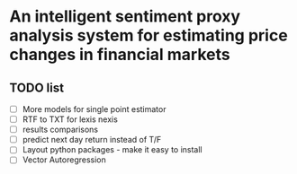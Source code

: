 # An intelligent sentiment proxy analysis system for estimating price changes in financial markets

## TODO list

- [ ] More models for single point estimator
- [ ] RTF to TXT for lexis nexis
- [ ] results comparisons
- [ ] predict next day return instead of T/F
- [ ] Layout python packages - make it easy to install
- [ ] Vector Autoregression